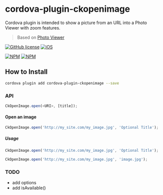 # cordova-plugin-ckopenimage

Cordova plugin is intended to show a picture from an URL into a Photo Viewer with zoom features.

> Based on [Photo Viewer](https://github.com/sarriaroman/photoviewer)

[![GitHub license](https://img.shields.io/badge/license-MIT-blue.svg)](https://raw.githubusercontent.com/WuglyakBolgoink/CkOpenImage/master/LICENSE)
[![iOS](https://img.shields.io/badge/iOS-success-green.svg)](https://shields.io)

[![NPM](https://nodei.co/npm/cordova-plugin-ckopenimage.png?stars=true)](https://nodei.co/npm/cordova-plugin-ckopenimage/)
[![NPM](https://nodei.co/npm-dl/cordova-plugin-ckopenimage.png?months=1)](https://nodei.co/npm-dl/cordova-plugin-ckopenimage.png?months=1)

## How to Install

```bash
cordova plugin add cordova-plugin-ckopenimage --save
```

### API

```js
CkOpenImage.open(<URI>, [title]);
```

#### Open an image

```js
CkOpenImage.open('http://my_site.com/my_image.jpg', 'Optional Title');
```

##### Usage

```js
CkOpenImage.open('http://my_site.com/my_image.jpg', 'Optional Title');
```

```js
CkOpenImage.open('http://my_site.com/my_image.jpg', 'image.jpg');
```


### TODO

- add options
- add isAvailable()

